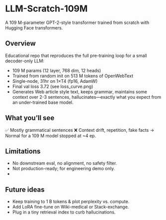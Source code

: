 # LLM-Scratch-109M
A 109 M-parameter GPT-2-style transformer trained from scratch with Hugging Face transformers.

## Overview
Educational repo that reproduces the full pre-training loop for a small decoder-only LLM:
+ 109 M params (12 layer, 768 dim, 12 heads)
+ Trained from random init on 513 M tokens of OpenWebText
+ Single-node, 31hr on 1×T4 (fp16, AdamW)
+ Final val loss 3.72 (see loss_curve.png)
+ Generates Web article style text, keeps grammar, maintains some context over 2-3 sentences, hallucinates—exactly what you expect from an under-trained base model.

## What you’ll see
✅ Mostly grammatical sentences
❌ Context drift, repetition, fake facts
→ Normal for a 109 M model stopped at ~4 ep.

## Limitations
+ No downstream eval, no alignment, no safety filter.
+ Not production-ready; for engineering demo only.
+ 
## Future ideas
+ Keep training to 1 B tokens & plot perplexity vs. compute.
+ Add LoRA fine-tune on Wiki-medical or Stack-exchange.
+ Plug in a tiny retrieval index to curb hallucinations.
